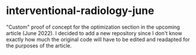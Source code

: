 # interventional-radiology-june
"Custom" proof of concept for the optimization section in the upcoming article (June 2022).
I decided to add a new repository since I don't know exactly how much the original code will have to be edited and readapted for the purposes of the article.
